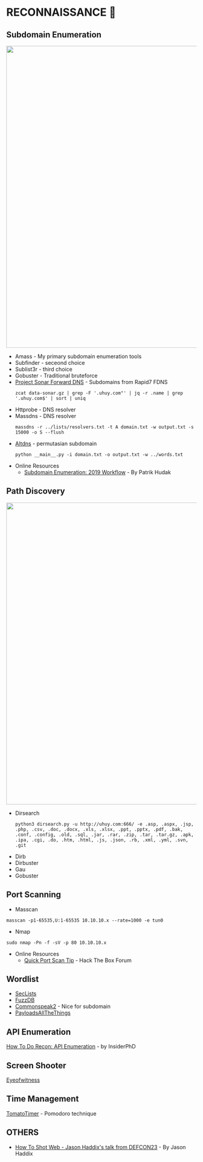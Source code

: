 # RECONNAISSANCE :crystal_ball:

## Subdomain Enumeration
<p align="center"><img src="https://user-images.githubusercontent.com/52058660/90480317-43dbb580-e15a-11ea-863d-f783f7f4236f.png" width="800"></p>

- Amass - My primary subdomain enumeration tools
- Subfinder - seceond choice
- Sublist3r - third choice
- Gobuster - Traditional bruteforce
- [Project Sonar Forward DNS](https://opendata.rapid7.com/sonar.fdns_v2/) - Subdomains from Rapid7 FDNS
  ```
  zcat data-sonar.gz | grep -F '.uhuy.com"' | jq -r .name | grep '.uhuy.com$' | sort | uniq
  ```
- Httprobe - DNS resolver
- Massdns - DNS resolver
  ```
  massdns -r ../lists/resolvers.txt -t A domain.txt -w output.txt -s 15000 -o S --flush
  ```
- [Altdns](https://github.com/infosec-au/altdns) - permutasian subdomain
  ```
  python __main__.py -i domain.txt -o output.txt -w ../words.txt
  ```
- Online Resources
  - [Subdomain Enumeration: 2019 Workflow](https://0xpatrik.com/subdomain-enumeration-2019/) - By Patrik Hudak
  
## Path Discovery

 <p align="center"><img src="https://user-images.githubusercontent.com/52058660/90960320-1335ac00-e4cb-11ea-8887-70130a069fe3.png" width="800"></p>
 
- Dirsearch</br>
  ```
  python3 dirsearch.py -u http://uhuy.com:666/ -e .asp, .aspx, .jsp, .php, .csv, .doc, .docx, .xls, .xlsx, .ppt, .pptx, .pdf, .bak, .conf, .config, .old, .sql, .jar, .rar, .zip, .tar, .tar.gz, .apk, .ipa, .cgi, .do, .htm, .html, .js, .json, .rb, .xml, .yml, .svn, .git
  ```
- Dirb
- Dirbuster
- Gau
- Gobuster

## Port Scanning
- Masscan
```
masscan -p1-65535,U:1-65535 10.10.10.x --rate=1000 -e tun0
```
- Nmap
```
sudo nmap -Pn -f -sV -p 80 10.10.10.x
```
- Online Resources
  - [Quick Port Scan Tip](https://forum.hackthebox.eu/discussion/927/quick-port-scan-tip) - Hack The Box Forum

## Wordlist
- [SecLists](https://github.com/danielmiessler/SecLists)
- [FuzzDB](https://github.com/fuzzdb-project/fuzzdb)
- [Commonspeak2](https://github.com/assetnote/commonspeak2-wordlists) - Nice for subdomain
- [PayloadsAllTheThings](https://github.com/swisskyrepo/PayloadsAllTheThings)
    
## API Enumeration
[How To Do Recon: API Enumeration](https://www.youtube.com/watch?v=fvcKwUS4PTE&t=267s) - by InsiderPhD
  
## Screen Shooter
[Eyeofwitness](https://github.com/FortyNorthSecurity/EyeWitness)

## Time Management</br>
[TomatoTimer](https://tomato-timer.com/) - Pomodoro technique

## OTHERS
- [How To Shot Web - Jason Haddix's talk from DEFCON23](https://www.youtube.com/watch?v=VtFuAH19Qz0) - By Jason Haddix

